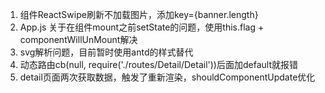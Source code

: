 1. 组件ReactSwipe刷新不加载图片，添加key={banner.length}
2. App.js 关于在组件mount之前setState的问题，使用this.flag + componentWillUnMount解决
3. svg解析问题，目前暂时使用antd的样式替代
4. 动态路由cb(null, require('./routes/Detail/Detail'))后面加default就报错
5. detail页面两次获取数据，触发了重新渲染，shouldComponentUpdate优化

